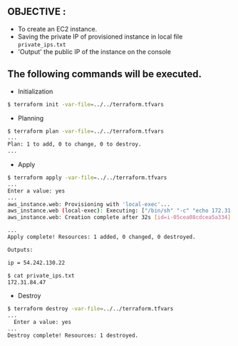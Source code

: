 ## OBJECTIVE : 
- To create an EC2 instance.
- Saving the private IP of provisioned instance in local file `private_ips.txt`
- 'Output' the public IP of the instance on the console



## The following commands will be executed.

- Initialization

```bash
$ terraform init -var-file=../../terraform.tfvars
```

- Planning

```bash
$ terraform plan -var-file=../../terraform.tfvars
...
Plan: 1 to add, 0 to change, 0 to destroy.
...
```

- Apply
```bash
$ terraform apply -var-file=../../terraform.tfvars
...
Enter a value: yes
...
aws_instance.web: Provisioning with 'local-exec'...
aws_instance.web (local-exec): Executing: ["/bin/sh" "-c" "echo 172.31.84.47 >> private_ips.txt"]
aws_instance.web: Creation complete after 32s [id=i-05cea08cdcea5a334]

...
Apply complete! Resources: 1 added, 0 changed, 0 destroyed.

Outputs:

ip = 54.242.130.22

$ cat private_ips.txt  
172.31.84.47
``` 



- Destroy
```bash
$ terraform destroy -var-file=../../terraform.tfvars
...
  Enter a value: yes
...
Destroy complete! Resources: 1 destroyed.
```